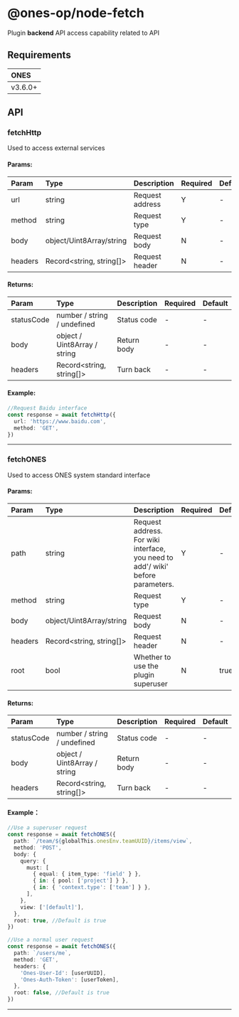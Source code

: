 # @ones-op/node-fetch

Plugin **backend** API access capability related to API

## Requirements

| **ONES** |
| :------- |
| v3.6.0+  |

## API

### fetchHttp

Used to access external services

#### Params:

| **Param** | **Type**                 | Description     | **Required** | **Default** |
| :-------- | :----------------------- | :-------------- | :----------- | :---------- |
| url       | string                   | Request address | Y            | -           |
| method    | string                   | Request type    | Y            | -           |
| body      | object/Uint8Array/string | Request body    | N            | -           |
| headers   | Record<string, string[]> | Request header  | N            | -           |

#### Returns:

| **Param**  | **Type**                     | Description | **Required** | **Default** |
| :--------- | :--------------------------- | :---------- | :----------- | :---------- |
| statusCode | number / string / undefined  | Status code | -            | -           |
| body       | object / Uint8Array / string | Return body | -            | -           |
| headers    | Record<string, string[]>     | Turn back   | -            | -           |

#### Example:

```typescript
//Request Baidu interface
const response = await fetchHttp({
  url: 'https://www.baidu.com',
  method: 'GET',
})
```

---

### fetchONES

Used to access ONES system standard interface

#### Params:

| **Param** | **Type**                 | Description                                                                     | **Required** | **Default** |
| :-------- | :----------------------- | :------------------------------------------------------------------------------ | :----------- | :---------- |
| path      | string                   | Request address. For wiki interface, you need to add'/ wiki' before parameters. | Y            | -           |
| method    | string                   | Request type                                                                    | Y            | -           |
| body      | object/Uint8Array/string | Request body                                                                    | N            | -           |
| headers   | Record<string, string[]> | Request header                                                                  | N            | -           |
| root      | bool                     | Whether to use the plugin superuser                                             | N            | true        |

#### Returns:

| **Param**  | **Type**                     | Description | **Required** | **Default** |
| :--------- | :--------------------------- | :---------- | :----------- | :---------- |
| statusCode | number / string / undefined  | Status code | -            | -           |
| body       | object / Uint8Array / string | Return body | -            | -           |
| headers    | Record<string, string[]>     | Turn back   | -            | -           |

#### Example：

```typescript
//Use a superuser request
const response = await fetchONES({
  path: `/team/${globalThis.onesEnv.teamUUID}/items/view`,
  method: 'POST',
  body: {
    query: {
      must: [
        { equal: { item_type: 'field' } },
        { in: { pool: ['project'] } },
        { in: { 'context.type': ['team'] } },
      ],
    },
    view: ['[default]'],
  },
  root: true, //Default is true
})

//Use a normal user request
const response = await fetchONES({
  path: `/users/me`,
  method: 'GET',
  headers: {
    'Ones-User-Id': [userUUID],
    'Ones-Auth-Token': [userToken],
  },
  root: false, //Default is true
})
```

---
